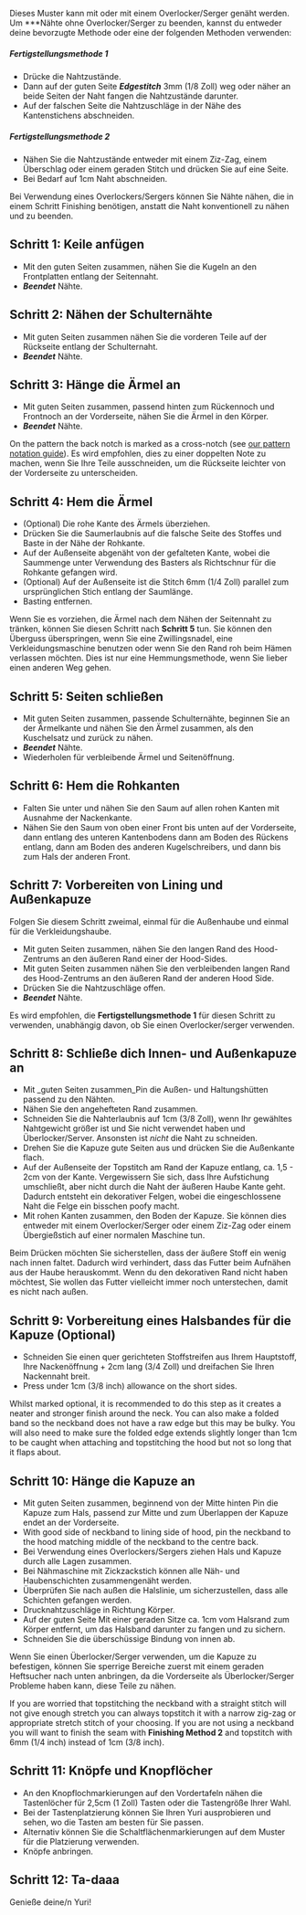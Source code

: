<Note>

Dieses Muster kann mit oder mit einem Overlocker/Serger genäht werden. Um \*\*\*Nähte ohne Overlocker/Serger zu beenden, kannst du entweder deine bevorzugte Methode oder eine der folgenden Methoden verwenden:

##### Fertigstellungsmethode 1

-   Drücke die Nahtzustände.
-   Dann auf der guten Seite ***Edgestitch*** 3mm (1/8 Zoll) weg oder näher an beide Seiten der Naht fangen die Nahtzustände darunter.
-   Auf der falschen Seite die Nahtzuschläge in der Nähe des Kantenstichens abschneiden.

##### Fertigstellungsmethode 2

-   Nähen Sie die Nahtzustände entweder mit einem Ziz-Zag, einem Überschlag oder einem geraden Stitch und drücken Sie auf eine Seite.
-   Bei Bedarf auf 1cm Naht abschneiden.

</Note>

<Tip>

Bei Verwendung eines Overlockers/Sergers können Sie Nähte nähen, die in einem Schritt Finishing benötigen, anstatt die Naht konventionell zu nähen und zu beenden.

</Tip>

## Schritt 1: Keile anfügen

-   Mit den guten Seiten zusammen, nähen Sie die Kugeln an den Frontplatten entlang der Seitennaht.
-   ***Beendet*** Nähte.

## Schritt 2: Nähen der Schulternähte

-   Mit guten Seiten zusammen nähen Sie die vorderen Teile auf der Rückseite entlang der Schulternaht.
-   ***Beendet*** Nähte.

## Schritt 3: Hänge die Ärmel an

-   Mit guten Seiten zusammen, passend hinten zum Rückennoch und Frontnoch an der Vorderseite, nähen Sie die Ärmel in den Körper.
-   ***Beendet*** Nähte.

<Note>

On the pattern the back notch is marked as a cross-notch (see [our pattern notation guide](/docs/various/notation/notches/)). Es wird empfohlen, dies zu einer doppelten Note zu machen, wenn Sie Ihre Teile ausschneiden, um die Rückseite leichter von der Vorderseite zu unterscheiden.

</Note>

## Schritt 4: Hem die Ärmel

-   (Optional) Die rohe Kante des Ärmels überziehen.
-   Drücken Sie die Saumerlaubnis auf die falsche Seite des Stoffes und Baste in der Nähe der Rohkante.
-   Auf der Außenseite abgenäht von der gefalteten Kante, wobei die Saummenge unter Verwendung des Basters als Richtschnur für die Rohkante gefangen wird.
-   (Optional) Auf der Außenseite ist die Stitch 6mm (1/4 Zoll) parallel zum ursprünglichen Stich entlang der Saumlänge.
-   Basting entfernen.

<Note>

Wenn Sie es vorziehen, die Ärmel nach dem Nähen der Seitennaht zu tränken, können Sie diesen Schritt nach **Schritt 5** tun.
Sie können den Überguss überspringen, wenn Sie eine Zwillingsnadel, eine Verkleidungsmaschine benutzen oder wenn Sie den Rand roh beim Hämen verlassen möchten.
Dies ist nur eine Hemmungsmethode, wenn Sie lieber einen anderen Weg gehen.

</Note>

## Schritt 5: Seiten schließen

-   Mit guten Seiten zusammen, passende Schulternähte, beginnen Sie an der Ärmelkante und nähen Sie den Ärmel zusammen, als den Kuschelsatz und zurück zu nähen.
-   ***Beendet*** Nähte.
-   Wiederholen für verbleibende Ärmel und Seitenöffnung.

## Schritt 6: Hem die Rohkanten

-   Falten Sie unter und nähen Sie den Saum auf allen rohen Kanten mit Ausnahme der Nackenkante.
-   Nähen Sie den Saum von oben einer Front bis unten auf der Vorderseite, dann entlang des unteren Kantenbodens dann am Boden des Rückens entlang, dann am Boden des anderen Kugelschreibers, und dann bis zum Hals der anderen Front.

## Schritt 7: Vorbereiten von Lining und Außenkapuze

Folgen Sie diesem Schritt zweimal, einmal für die Außenhaube und einmal für die Verkleidungshaube.

-   Mit guten Seiten zusammen, nähen Sie den langen Rand des Hood-Zentrums an den äußeren Rand einer der Hood-Sides.
-   Mit guten Seiten zusammen nähen Sie den verbleibenden langen Rand des Hood-Zentrums an den äußeren Rand der anderen Hood Side.
-   Drücken Sie die Nahtzuschläge offen.
-   ***Beendet*** Nähte.

<Note>

Es wird empfohlen, die **Fertigstellungsmethode 1** für diesen Schritt zu verwenden, unabhängig davon, ob Sie einen Overlocker/serger verwenden.

</Note>

## Schritt 8: Schließe dich Innen- und Außenkapuze an

-   Mit \_guten Seiten zusammen\_Pin die Außen- und Haltungshütten passend zu den Nähten.
-   Nähen Sie den angehefteten Rand zusammen.
-   Schneiden Sie die Nahterlaubnis auf 1cm (3/8 Zoll), wenn Ihr gewähltes Nahtgewicht größer ist und Sie nicht verwendet haben und Überlocker/Server. Ansonsten ist *nicht* die Naht zu schneiden.
-   Drehen Sie die Kapuze gute Seiten aus und drücken Sie die Außenkante flach.
-   Auf der Außenseite der Topstitch am Rand der Kapuze entlang, ca. 1,5 - 2cm von der Kante. Vergewissern Sie sich, dass Ihre Aufstichung umschließt, aber nicht durch die Naht der äußeren Haube Kante geht. Dadurch entsteht ein dekorativer Felgen, wobei die eingeschlossene Naht die Felge ein bisschen poofy macht.
-   Mit rohen Kanten zusammen, den Boden der Kapuze. Sie können dies entweder mit einem Overlocker/Serger oder einem Ziz-Zag oder einem Übergießstich auf einer normalen Maschine tun.

<Note>

Beim Drücken möchten Sie sicherstellen, dass der äußere Stoff ein wenig nach innen faltet. Dadurch wird verhindert, dass das Futter beim Aufnähen aus der Haube herauskommt.
Wenn du den dekorativen Rand nicht haben möchtest, Sie wollen das Futter vielleicht immer noch unterstechen, damit es nicht nach außen.

</Note>

## Schritt 9: Vorbereitung eines Halsbandes für die Kapuze (Optional)

-   Schneiden Sie einen quer gerichteten Stoffstreifen aus Ihrem Hauptstoff, Ihre Nackenöffnung + 2cm lang (3/4 Zoll) und dreifachen Sie Ihren Nackennaht breit.
-   Press under 1cm (3/8 inch) allowance on the short sides.

<Note>

Whilst marked optional, it is recommended to do this step as it creates a neater and stronger finish around the neck.
You can also make a folded band so the neckband does not have a raw edge but this may be bulky. You will also need to make sure the folded edge extends slightly longer than 1cm to be caught when attaching and topstitching the hood but not so long that it flaps about.

</Note>

## Schritt 10: Hänge die Kapuze an

-   Mit guten Seiten zusammen, beginnend von der Mitte hinten Pin die Kapuze zum Hals, passend zur Mitte und zum Überlappen der Kapuze endet an der Vorderseite.
-   With good side of neckband to lining side of hood, pin the neckband to the hood matching middle of the neckband to the centre back.
-   Bei Verwendung eines Overlockers/Sergers ziehen Hals und Kapuze durch alle Lagen zusammen.
-   Bei Nähmaschine mit Zickzackstich können alle Näh- und Haubenschichten zusammengenäht werden.
-   Überprüfen Sie nach außen die Halslinie, um sicherzustellen, dass alle Schichten gefangen werden.
-   Drucknahtzuschläge in Richtung Körper.
-   Auf der guten Seite Mit einer geraden Sitze ca. 1cm vom Halsrand zum Körper entfernt, um das Halsband darunter zu fangen und zu sichern.
-   Schneiden Sie die überschüssige Bindung von innen ab.

<Warning>

Wenn Sie einen Überlocker/Serger verwenden, um die Kapuze zu befestigen, können Sie sperrige Bereiche zuerst mit einem geraden Heftsucher nach unten anbringen, da die Vorderseite als Überlocker/Serger Probleme haben kann, diese Teile zu nähen.

</Warning>

<Note>

If you are worried that topstitching the neckband with a straight stitch will not give enough stretch you can always topstitch it with a narrow zig-zag or appropriate stretch stitch of your choosing.
If you are not using a neckband you will want to finish the seam with **Finishing Method 2** and topstitch with 6mm (1/4 inch) instead of 1cm (3/8 inch).

</Note>

## Schritt 11: Knöpfe und Knopflöcher

-   An den Knopflochmarkierungen auf den Vordertafeln nähen die Tastenlöcher für 2,5cm (1 Zoll) Tasten oder die Tastengröße Ihrer Wahl.
-   Bei der Tastenplatzierung können Sie Ihren Yuri ausprobieren und sehen, wo die Tasten am besten für Sie passen.
-   Alternativ können Sie die Schaltflächenmarkierungen auf dem Muster für die Platzierung verwenden.
-   Knöpfe anbringen.

## Schritt 12: Ta-daaa

Genieße deine/n Yuri!
